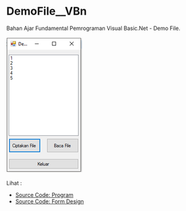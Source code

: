 # DemoFile__VBn
Bahan Ajar Fundamental Pemrograman Visual Basic.Net - Demo File.<br><br>
<img src="https://github.com/RizkyKhapidsyah/DemoFile__VBn/blob/master/Demo%20File/Results/001.PNG"><br><br>
Lihat : <br>
- <a href="https://github.com/RizkyKhapidsyah/DemoFile__VBn/blob/master/Demo%20File/Form1.vb">Source Code: Program</a><br>
- <a href="https://github.com/RizkyKhapidsyah/DemoFile__VBn/blob/master/Demo%20File/Form1.Designer.vb">Source Code: Form Design</a>
